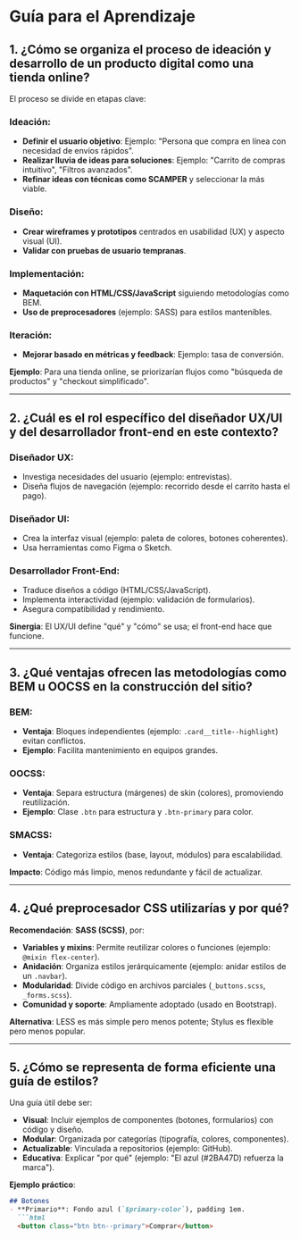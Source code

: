 # Guía para el Aprendizaje 

## 1. ¿Cómo se organiza el proceso de ideación y desarrollo de un producto digital como una tienda online?

El proceso se divide en etapas clave:

### Ideación:
- **Definir el usuario objetivo**: Ejemplo: "Persona que compra en línea con necesidad de envíos rápidos".
- **Realizar lluvia de ideas para soluciones**: Ejemplo: "Carrito de compras intuitivo", "Filtros avanzados".
- **Refinar ideas con técnicas como SCAMPER** y seleccionar la más viable.

### Diseño:
- **Crear wireframes y prototipos** centrados en usabilidad (UX) y aspecto visual (UI).
- **Validar con pruebas de usuario tempranas**.

### Implementación:
- **Maquetación con HTML/CSS/JavaScript** siguiendo metodologías como BEM.
- **Uso de preprocesadores** (ejemplo: SASS) para estilos mantenibles.

### Iteración:
- **Mejorar basado en métricas y feedback**: Ejemplo: tasa de conversión.

**Ejemplo**: Para una tienda online, se priorizarían flujos como "búsqueda de productos" y "checkout simplificado".

---

## 2. ¿Cuál es el rol específico del diseñador UX/UI y del desarrollador front-end en este contexto?

### Diseñador UX:
- Investiga necesidades del usuario (ejemplo: entrevistas).
- Diseña flujos de navegación (ejemplo: recorrido desde el carrito hasta el pago).

### Diseñador UI:
- Crea la interfaz visual (ejemplo: paleta de colores, botones coherentes).
- Usa herramientas como Figma o Sketch.

### Desarrollador Front-End:
- Traduce diseños a código (HTML/CSS/JavaScript).
- Implementa interactividad (ejemplo: validación de formularios).
- Asegura compatibilidad y rendimiento.

**Sinergia**: El UX/UI define "qué" y "cómo" se usa; el front-end hace que funcione.

---

## 3. ¿Qué ventajas ofrecen las metodologías como BEM u OOCSS en la construcción del sitio?

### BEM:
- **Ventaja**: Bloques independientes (ejemplo: `.card__title--highlight`) evitan conflictos.
- **Ejemplo**: Facilita mantenimiento en equipos grandes.

### OOCSS:
- **Ventaja**: Separa estructura (márgenes) de skin (colores), promoviendo reutilización.
- **Ejemplo**: Clase `.btn` para estructura y `.btn-primary` para color.

### SMACSS:
- **Ventaja**: Categoriza estilos (base, layout, módulos) para escalabilidad.

**Impacto**: Código más limpio, menos redundante y fácil de actualizar.

---

## 4. ¿Qué preprocesador CSS utilizarías y por qué?

**Recomendación**: **SASS (SCSS)**, por:

- **Variables y mixins**: Permite reutilizar colores o funciones (ejemplo: `@mixin flex-center`).
- **Anidación**: Organiza estilos jerárquicamente (ejemplo: anidar estilos de un `.navbar`).
- **Modularidad**: Divide código en archivos parciales (`_buttons.scss`, `_forms.scss`).
- **Comunidad y soporte**: Ampliamente adoptado (usado en Bootstrap).

**Alternativa**: LESS es más simple pero menos potente; Stylus es flexible pero menos popular.

---

## 5. ¿Cómo se representa de forma eficiente una guía de estilos?

Una guía útil debe ser:

- **Visual**: Incluir ejemplos de componentes (botones, formularios) con código y diseño.
- **Modular**: Organizada por categorías (tipografía, colores, componentes).
- **Actualizable**: Vinculada a repositorios (ejemplo: GitHub).
- **Educativa**: Explicar "por qué" (ejemplo: "El azul (#2BA47D) refuerza la marca").

**Ejemplo práctico**:
```markdown
## Botones  
- **Primario**: Fondo azul (`$primary-color`), padding 1em.  
  ```html 
  <button class="btn btn--primary">Comprar</button>